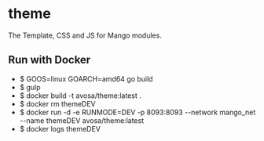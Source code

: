 # theme
The Template, CSS and JS for Mango modules.

## Run with Docker
* $ GOOS=linux GOARCH=amd64 go build
* $ gulp
* $ docker build -t avosa/theme:latest .
* $ docker rm themeDEV
* $ docker run -d -e RUNMODE=DEV -p 8093:8093 --network mango_net --name themeDEV avosa/theme:latest
* $ docker logs themeDEV
